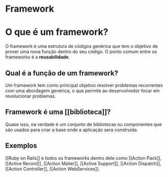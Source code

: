 # Framework

# O que é um framework?
O framework é uma estrutura de códigos genérica que tem o objetivo de prover uma nova função dentro do seu código. O ponto comum entre os frameworks é a **reusabilidade**.

## Qual é a função de um framework?
Um framework tem como principal objetivo resolver problemas recorrentes com uma abordagem genérica, o que permite ao desenvolvedor focar em revolucionar problemas.

## Framework é uma [[biblioteca]]?
Quase isso, na verdade é um conjunto de bibliotecas ou componentes que são usados para criar a base onde a aplicação sera construída.

## Exemplos 
[[Ruby on Rails]] e todos os frameworks dentro dele como [[Action Pack]], [[Active Record]], [[Action Mailer]], [[Active Support]], [[Action Dispatch]], [[Action Controller]], [[Action WebServices]].
